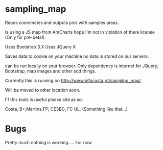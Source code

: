 sampling_map
============

Reads coordinates and outputs pics with samples areas.

Is using a JS map from AmCharts hope I'm not in violation of there license (Only for pre-beta!).


Uses Bootstrap 3.X
Uses JQuery X

Saves data to cookie on your machine no data is stored on our servers.

can be run locally on your browser. Only dependency is internet for JQuery, Bootstrap, map images and other add things.


Currently this is running on http://www.infocosta.pt/sampling_map/

Will be moved to other location soon.

I'f this tools is useful please cite as so.

Costa, B+;Martins,FP; CE3BC, FC UL. (Something like that...)

Bugs
===

Pretty much nothing is working..... For now.


